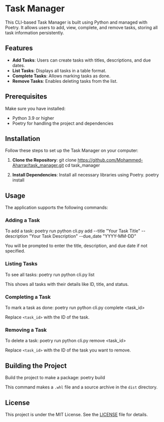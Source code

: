 # Task Manager

This CLI-based Task Manager is built using Python and managed with Poetry. It allows users to add, view, complete, and remove tasks, storing all task information persistently.

## Features

- **Add Tasks**: Users can create tasks with titles, descriptions, and due dates.
- **List Tasks**: Displays all tasks in a table format.
- **Complete Tasks**: Allows marking tasks as done.
- **Remove Tasks**: Enables deleting tasks from the list.

## Prerequisites

Make sure you have installed:
- Python 3.9 or higher
- Poetry for handling the project and dependencies

## Installation

Follow these steps to set up the Task Manager on your computer:

1. **Clone the Repository**:
git clone https://github.com/Mohammed-Aharrar/task_manager.git
cd task_manager




3. **Install Dependencies**:
Install all necessary libraries using Poetry.
poetry install




## Usage

The application supports the following commands:

### Adding a Task

To add a task:
poetry run python cli.py add --title "Your Task Title" --description "Your Task Description" --due_date "YYYY-MM-DD"



You will be prompted to enter the title, description, and due date if not specified.

### Listing Tasks

To see all tasks:
poetry run python cli.py list



This shows all tasks with their details like ID, title, and status.

### Completing a Task

To mark a task as done:
poetry run python cli.py complete <task_id>



Replace `<task_id>` with the ID of the task.

### Removing a Task

To delete a task:
poetry run python cli.py remove <task_id>


Replace `<task_id>` with the ID of the task you want to remove.

## Building the Project

Build the project to make a package:
poetry build



This command makes a `.whl` file and a source archive in the `dist` directory.

## License

This project is under the MIT License. See the [LICENSE](LICENSE) file for details.
